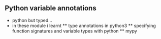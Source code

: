 ## Python variable annotations
* python but typed...
* in these module i learnt 
** type annotations in python3 
** specifying function signatures and variable types with python
** mypy
